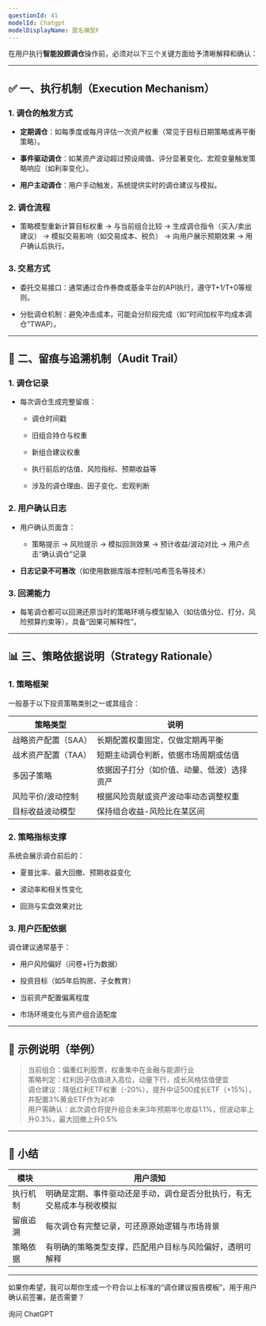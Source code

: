 ```yaml
---
questionId: 41
modelId: Chatgpt
modelDisplayName: 匿名模型F
---
```

在用户执行**智能投顾调仓**操作前，必须对以下三个关键方面给予清晰解释和确认：

---

## ✅ 一、执行机制（Execution Mechanism）

### 1. **调仓的触发方式**

- **定期调仓**：如每季度或每月评估一次资产权重（常见于目标日期策略或再平衡策略）。
    
- **事件驱动调仓**：如某资产波动超过预设阈值、评分显著变化、宏观变量触发策略响应（如利率变化）。
    
- **用户主动调仓**：用户手动触发，系统提供实时的调仓建议与模拟。
    

### 2. **调仓流程**

- 策略模型重新计算目标权重 → 与当前组合比较 → 生成调仓指令（买入/卖出建议） → 模拟交易影响（如交易成本、税负） → 向用户展示预期效果 → 用户确认后执行。
    

### 3. **交易方式**

- 委托交易接口：通常通过合作券商或基金平台的API执行，遵守T+1/T+0等规则。
    
- 分批调仓机制：避免冲击成本，可能会分阶段完成（如“时间加权平均成本调仓”TWAP）。
    

---

## 🧾 二、留痕与追溯机制（Audit Trail）

### 1. **调仓记录**

- 每次调仓生成完整留痕：
    
    - 调仓时间戳
        
    - 旧组合持仓与权重
        
    - 新组合建议权重
        
    - 执行前后的估值、风险指标、预期收益等
        
    - 涉及的调仓理由、因子变化、宏观判断
        

### 2. **用户确认日志**

- 用户确认页面含：
    
    - 策略提示 → 风险提示 → 模拟回测效果 → 预计收益/波动对比 → 用户点击“确认调仓”记录
        
- **日志记录不可篡改**（如使用数据库版本控制/哈希签名等技术）
    

### 3. **回溯能力**

- 每笔调仓都可以回溯还原当时的策略环境与模型输入（如估值分位、打分、风险预算约束等），具备“因果可解释性”。
    

---

## 📊 三、策略依据说明（Strategy Rationale）

### 1. **策略框架**

一般基于以下投资策略类别之一或其组合：

|策略类型|说明|
|---|---|
|战略资产配置（SAA）|长期配置权重固定，仅做定期再平衡|
|战术资产配置（TAA）|短期主动调仓判断，依据市场周期或估值|
|多因子策略|依据因子打分（如价值、动量、低波）选择资产|
|风险平价/波动控制|根据风险贡献或资产波动率动态调整权重|
|目标收益波动模型|保持组合收益-风险比在某区间|

### 2. **策略指标支撑**

系统会展示调仓前后的：

- 夏普比率、最大回撤、预期收益变化
    
- 波动率和相关性变化
    
- 回测与实盘效果对比
    

### 3. **用户匹配依据**

调仓建议通常基于：

- 用户风险偏好（问卷+行为数据）
    
- 投资目标（如5年后购房、子女教育）
    
- 当前资产配置偏离程度
    
- 市场环境变化与资产组合适配度
    

---

## 🧭 示例说明（举例）

> 当前组合：偏重红利股票，权重集中在金融与能源行业  
> 策略判定：红利因子估值进入高位，动量下行，成长风格估值便宜  
> 调仓建议：降低红利ETF权重（-20%），提升中证500成长ETF（+15%），并配置3%黄金ETF作为对冲  
> 用户需确认：此次调仓将提升组合未来3年预期年化收益1.1%，但波动率上升0.3%，最大回撤上升0.5%

---

## 📌 小结

|模块|用户须知|
|---|---|
|执行机制|明确是定期、事件驱动还是手动，调仓是否分批执行，有无交易成本与税收模拟|
|留痕追溯|每次调仓有完整记录，可还原原始逻辑与市场背景|
|策略依据|有明确的策略类型支撑，匹配用户目标与风险偏好，透明可解释|

---

如果你希望，我可以帮你生成一个符合以上标准的“调仓建议报告模板”，用于用户确认前签署。是否需要？

询问 ChatGPT